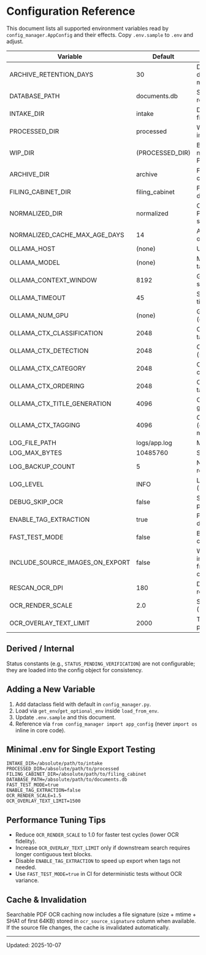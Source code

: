 # Configuration Reference

This document lists all supported environment variables read by `config_manager.AppConfig` and their effects. Copy `.env.sample` to `.env` and adjust.

| Variable | Default | Description |
|----------|---------|-------------|
| ARCHIVE_RETENTION_DAYS | 30 | Days to retain items in archive directory before cleanup tools may purge. |
| DATABASE_PATH | documents.db | SQLite database path (absolute recommended). |
| INTAKE_DIR | intake | Directory for incoming source files. |
| PROCESSED_DIR | processed | Working directory for batch/page intermediates. |
| WIP_DIR | (PROCESSED_DIR) | Backwards compatibility alias; normally same as PROCESSED_DIR. |
| ARCHIVE_DIR | archive | Future archival store (optional currently). |
| FILING_CABINET_DIR | filing_cabinet | Final categorized export destination. |
| NORMALIZED_DIR | normalized | Cross-run cache of normalized PDFs (image→PDF). (Gitignored; safe to purge) |
| NORMALIZED_CACHE_MAX_AGE_DAYS | 14 | Age threshold for background GC of normalized cache. |
| OLLAMA_HOST | (none) | URL of local Ollama server. |
| OLLAMA_MODEL | (none) | Model name/tag to use for LLM tasks. |
| OLLAMA_CONTEXT_WINDOW | 8192 | Global default context window size. |
| OLLAMA_TIMEOUT | 45 | Seconds before LLM request times out. |
| OLLAMA_NUM_GPU | (none) | GPU count hint for Ollama (optional). |
| OLLAMA_CTX_CLASSIFICATION | 2048 | Context window for classification task. |
| OLLAMA_CTX_DETECTION | 2048 | Context window for detection (single vs batch). |
| OLLAMA_CTX_CATEGORY | 2048 | Context window for per-page category assignment. |
| OLLAMA_CTX_ORDERING | 2048 | Context window for ordering tasks. |
| OLLAMA_CTX_TITLE_GENERATION | 4096 | Context window for filename/title generation. |
| OLLAMA_CTX_TAGGING | 4096 | Context window for tag extraction (document semantic feature mining). |
| LOG_FILE_PATH | logs/app.log | Main log file path. |
| LOG_MAX_BYTES | 10485760 | Size threshold for rotating log file. |
| LOG_BACKUP_COUNT | 5 | Number of rotated log backups to retain. |
| LOG_LEVEL | INFO | Logging verbosity (INFO/DEBUG/WARNING/ERROR). |
| DEBUG_SKIP_OCR | false | Skip heavy OCR in certain code paths (legacy flag). |
| ENABLE_TAG_EXTRACTION | true | Perform LLM tag extraction during export (adds latency). |
| FAST_TEST_MODE | false | Bypass heavy OCR/LLM in tests; creates fallback searchable PDFs. |
| INCLUDE_SOURCE_IMAGES_ON_EXPORT | false | When true, also copy original intake image files (JPG/PNG/etc) from batch archive into final category folder alongside PDFs. |
| RESCAN_OCR_DPI | 180 | DPI for manual rescan OCR rendering. |
| OCR_RENDER_SCALE | 2.0 | Scale factor for PDF rasterization (2.0 ≈ 144 DPI). |
| OCR_OVERLAY_TEXT_LIMIT | 2000 | Truncation limit for invisible per-page OCR overlay text. |

## Derived / Internal
Status constants (e.g., `STATUS_PENDING_VERIFICATION`) are not configurable; they are loaded into the config object for consistency.

## Adding a New Variable
1. Add dataclass field with default in `config_manager.py`.
2. Load via `get_env`/`get_optional_env` inside `load_from_env`.
3. Update `.env.sample` and this document.
4. Reference via `from config_manager import app_config` (never `import os` inline in core code).

## Minimal .env for Single Export Testing
```
INTAKE_DIR=/absolute/path/to/intake
PROCESSED_DIR=/absolute/path/to/processed
FILING_CABINET_DIR=/absolute/path/to/filing_cabinet
DATABASE_PATH=/absolute/path/to/documents.db
FAST_TEST_MODE=true
ENABLE_TAG_EXTRACTION=false
OCR_RENDER_SCALE=1.5
OCR_OVERLAY_TEXT_LIMIT=1500
```

## Performance Tuning Tips
- Reduce `OCR_RENDER_SCALE` to 1.0 for faster test cycles (lower OCR fidelity).
- Increase `OCR_OVERLAY_TEXT_LIMIT` only if downstream search requires longer contiguous text blocks.
- Disable `ENABLE_TAG_EXTRACTION` to speed up export when tags not needed.
- Use `FAST_TEST_MODE=true` in CI for deterministic tests without OCR variance.

## Cache & Invalidation
Searchable PDF OCR caching now includes a file signature (size + mtime + SHA1 of first 64KB) stored in `ocr_source_signature` column when available. If the source file changes, the cache is invalidated automatically.

---
Updated: 2025-10-07
